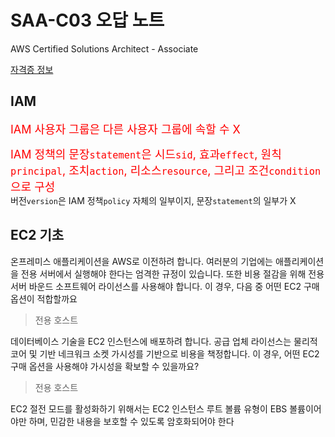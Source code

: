 # SAA-C03 오답 노트
AWS Certified Solutions Architect - Associate

[자격증 정보](https://aws.amazon.com/ko/certification/certified-solutions-architect-associate/?nc1=h_ls)

## IAM

<font size = 4, color = red>IAM 사용자 그룹은 다른 사용자 그룹에 속할 수 X </font>

<font size = 4, color = red>IAM 정책의 문장`statement`은 시드`sid`, 효과`effect`, 원칙`principal`, 조치`action`, 리소스`resource`, 그리고 조건`condition`으로 구성</font> <br> 버전`version`은 IAM 정책`policy` 자체의 일부이지, 문장`statement`의 일부가 X

## EC2 기초

온프레미스 애플리케이션을 AWS로 이전하려 합니다. 여러분의 기업에는 애플리케이션을 전용 서버에서 실행해야 한다는 엄격한 규정이 있습니다. 또한 비용 절감을 위해 전용 서버 바운드 소프트웨어 라이선스를 사용해야 합니다. 이 경우, 다음 중 어떤 EC2 구매 옵션이 적합할까요

> 전용 호스트

데이터베이스 기술을 EC2 인스턴스에 배포하려 합니다. 공급 업체 라이선스는 물리적 코어 및 기반 네크워크 소켓 가시성를 기반으로 비용을 책정합니다. 이 경우, 어떤 EC2 구매 옵션을 사용해야 가시성을 확보할 수 있을까요?

> 전용 호스트 


EC2 절전 모드를 활성화하기 위해서는 EC2 인스턴스 루트 볼륨 유형이 EBS 볼륨이어야만 하며, 민감한 내용을 보호할 수 있도록 암호화되어야 한다
